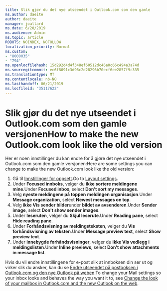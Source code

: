```yaml
---
title: Slik gjør du det nye utseendet i Outlook.com som den gamle
ms.author: daeite
author: daeite
manager: joallard
ms.date: 6/20/2019
ms.audience: Admin
ms.topic: article
ROBOTS: NOINDEX, NOFOLLOW
localization_priority: Normal
ms.custom:
- "8000035"
- "794"
ms.openlocfilehash: 15d292d4d4f348ef60512dc46a0c66c494a3a74d
ms.sourcegitcommit: ec6f8091c3d96c2d28296b70ecf6ee2857f9c335
ms.translationtype: MT
ms.contentlocale: nb-NO
ms.lasthandoff: 06/21/2019
ms.locfileid: "35117622"
---
```

# <a name="how-to-make-the-new-outlookcom-look-like-the-old-version"></a><span data-ttu-id="da4d5-102">Slik gjør du det nye utseendet i Outlook.com som den gamle versjonen</span><span class="sxs-lookup"><span data-stu-id="da4d5-102">How to make the new Outlook.com look like the old version</span></span>

<span data-ttu-id="da4d5-103">Her er noen innstillinger du kan endre for å gjøre det nye utseendet i Outlook.com som den gamle versjonen:</span><span class="sxs-lookup"><span data-stu-id="da4d5-103">Here are some settings you can change to make the new Outlook.com look like the old version:</span></span>

1. <span data-ttu-id="da4d5-104">Gå til [Innstillinger for oppsett](https://outlook.live.com/mail/options/mail/layout).</span><span class="sxs-lookup"><span data-stu-id="da4d5-104">Go to [Layout settings](https://outlook.live.com/mail/options/mail/layout).</span></span>
1. <span data-ttu-id="da4d5-105">Under **Focused innboks**, velger du **ikke sortere meldingene mine**.</span><span class="sxs-lookup"><span data-stu-id="da4d5-105">Under **Focused inbox**, select **Don't sort my messages**.</span></span>
1. <span data-ttu-id="da4d5-106">Velg **nyeste meldingene på toppen** **meldingen organisasjon**.</span><span class="sxs-lookup"><span data-stu-id="da4d5-106">Under **Message organization**, select **Newest messages on top**.</span></span>
1. <span data-ttu-id="da4d5-107">Velg **ikke Vis sender bilder**under **bildet av avsenderen**.</span><span class="sxs-lookup"><span data-stu-id="da4d5-107">Under **Sender image**, select **Don't show sender images**.</span></span>
1. <span data-ttu-id="da4d5-108">Under **leseruten**, velger du **Skjul leserute**.</span><span class="sxs-lookup"><span data-stu-id="da4d5-108">Under **Reading pane**, select **Hide reading pane**.</span></span>
1. <span data-ttu-id="da4d5-109">Under **Forhåndsvisning av meldingsteksten**, velger du **Vis forhåndsvisning av teksten**.</span><span class="sxs-lookup"><span data-stu-id="da4d5-109">Under **Message preview text**, select **Show preview text**.</span></span>
1. <span data-ttu-id="da4d5-110">Under **innebygde forhåndsvisninger**, velger du **ikke Vis vedlegg i meldingslisten**.</span><span class="sxs-lookup"><span data-stu-id="da4d5-110">Under **Inline previews**, select **Don't show attachments in message list**.</span></span>

<span data-ttu-id="da4d5-111">Hvis du vil endre innstillingene for e-post slik at innboksen din ser ut og virker slik du ønsker, kan du se [Endre utseendet på postboksen i Outlook.com og den nye Outlook på weben](https://support.office.com/article/b41c2ecb-f23c-42b3-b7f8-659646d5e58c?wt.mc_id=Office_Outlook_com_Alchemy).</span><span class="sxs-lookup"><span data-stu-id="da4d5-111">To change your Mail settings so your inbox looks and behaves the way you want it to, see [Change the look of your mailbox in Outlook.com and the new Outlook on the web](https://support.office.com/article/b41c2ecb-f23c-42b3-b7f8-659646d5e58c?wt.mc_id=Office_Outlook_com_Alchemy).</span></span>